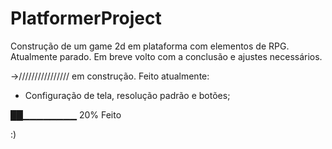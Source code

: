 # PlatformerProject



Construção de um game 2d em plataforma com elementos de RPG. Atualmente parado. Em breve volto com a conclusão e ajustes necessários.

->//////////////// em construção.
Feito atualmente:
- Configuração de tela, resolução padrão e botões;

██▁▁▁▁▁▁▁▁ 20% Feito 

:)
